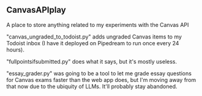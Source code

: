 ## CanvasAPIplay

A place to store anything related to my experiments with the Canvas API

"canvas_ungraded_to_todoist.py" adds ungraded Canvas items to my Todoist inbox (I have it deployed on Pipedream to run once every 24 hours). 

"fullpointsifsubmitted.py" does what it says, but it's mostly useless.

"essay_grader.py" was going to be a tool to let me grade essay questions for Canvas exams faster than the web app does, but I'm moving away from that now due to the ubiquity of LLMs. It'll probably stay abandoned.
